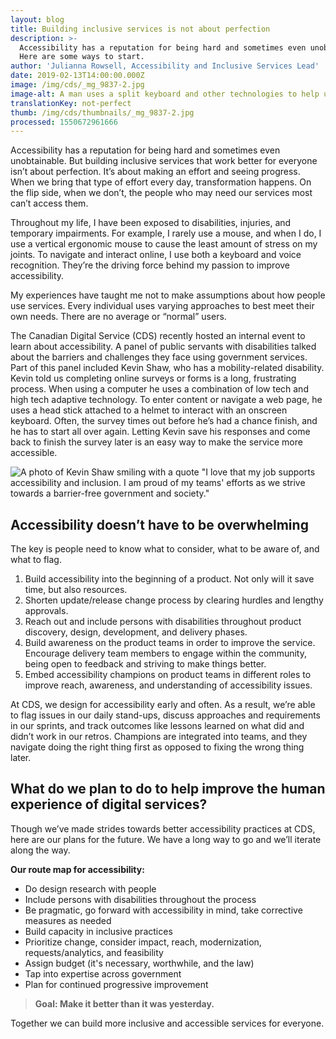 ```yaml
---
layout: blog
title: Building inclusive services is not about perfection
description: >-
  Accessibility has a reputation for being hard and sometimes even unobtainable.
  Here are some ways to start.
author: 'Julianna Rowsell, Accessibility and Inclusive Services Lead'
date: 2019-02-13T14:00:00.000Z
image: /img/cds/_mg_9837-2.jpg
image-alt: A man uses a split keyboard and other technologies to help use his computer.
translationKey: not-perfect
thumb: /img/cds/thumbnails/_mg_9837-2.jpg
processed: 1550672961666
---
```

Accessibility has a reputation for being hard and sometimes even unobtainable. But building inclusive services that work better for everyone isn’t about perfection. It’s about making an effort and seeing progress. When we bring that type of effort every day, transformation happens. On the flip side, when we don’t, the people who may need our services most can’t access them.

Throughout my life, I have been exposed to disabilities, injuries, and temporary impairments. For example, I rarely use a mouse, and when I do, I use a vertical ergonomic mouse to cause the least amount of stress on my joints. To navigate and interact online, I use both a keyboard and voice recognition. They’re the driving force behind my passion to improve accessibility.

My experiences have taught me not to make assumptions about how people use services. Every individual uses varying approaches to best meet their own needs. There are no average or “normal” users.

The Canadian Digital Service (CDS) recently hosted an internal event to learn about accessibility. A panel of public servants with disabilities talked about the barriers and challenges they face using government services. Part of this panel included Kevin Shaw, who has a mobility-related disability. Kevin told us completing online surveys or forms is a long, frustrating process. When using a computer he uses a combination of low tech and high tech adaptive technology. To enter content or navigate a web page, he uses a head stick attached to a helmet to interact with an onscreen keyboard. Often, the survey times out before he’s had a chance finish, and he has to start all over again.  Letting Kevin save his responses and come back to finish the survey later is an easy way to make the service more accessible. 

![A photo of Kevin Shaw smiling with a quote "I love that my job supports accessibility and inclusion. I am proud of my teams' efforts as we strive towards a barrier-free government and society."](/img/cds/image003.jpg)

## Accessibility doesn’t have to be overwhelming

The key is people need to know what to consider, what to be aware of, and what to flag. 

1. Build accessibility into the beginning of a product. Not only will it save time, but also resources.
2. Shorten update/release change process by clearing hurdles and lengthy approvals.
3. Reach out and include persons with disabilities throughout product discovery, design, development, and delivery phases.
4. Build awareness on the product teams in order to improve the service. Encourage delivery team members to engage within the community, being open to feedback and striving to make things better. 
5. Embed accessibility champions on product teams in different roles to improve reach, awareness, and understanding of accessibility issues.

At CDS, we design for accessibility early and often. As a result, we’re able to flag issues in our daily stand-ups, discuss approaches and requirements in our sprints, and track outcomes like lessons learned on what did and didn’t work in our retros. Champions are integrated into teams, and they navigate doing the right thing first as opposed to fixing the wrong thing later.

## What do we plan to do to help improve the human experience of digital services?

Though we’ve made strides towards better accessibility practices at CDS, here are our plans for the future. We have a long way to go and we’ll iterate along the way.

**Our route map for accessibility:**

* Do design research with people
* Include persons with disabilities throughout the process
* Be pragmatic, go forward with accessibility in mind, take corrective measures as needed
* Build capacity in inclusive practices
* Prioritize change, consider impact, reach, modernization, requests/analytics, and feasibility
* Assign budget (it's necessary, worthwhile, and the law)
* Tap into expertise across government
* Plan for continued progressive improvement

> **Goal: Make it better than it was yesterday.**

Together we can build more inclusive and accessible services for everyone.

